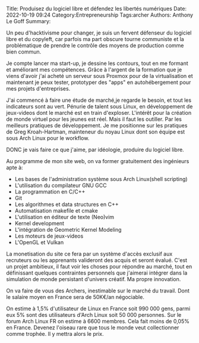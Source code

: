 Title: Produisez du logiciel libre et défendez les libertés numériques
Date: 2022-10-19 09:24
Category:Entrepreneurship
Tags:archer
Authors: Anthony Le Goff
Summary:

Un peu d'hacktivisme pour changer, je suis un fervent défenseur du logiciel libre et du copyleft, car parfois ma part obscure tourne communiste et la problématique de prendre le contrôle des moyens de production comme bien commun.

Je compte lancer ma start-up, je dessine les contours, tout en me formant et améliorant mes compétences. Grâce à l'argent de la formation que je viens d'avoir j'ai acheté un serveur sous Proxmox pour de la virtualisation et maintenant je peux tester, prototyper des "apps" en autohébergement pour mes projets d'entreprises.

J'ai commencé à faire une étude de marché,je regarde le besoin, et tout les indicateurs sont au vert. Pénurie de talent sous Linux, en développement de jeux-videos dont le marché est en train d'exploser. L'intérêt pour la création de monde virtuel pour les jeunes est réel. Mais il faut les outiller. Par les meilleurs pratiques de développement. Je me positionne sur les pratiques de Greg Kroah-Hartman, mainteneur du noyau Linux dont son équipe est sous Arch Linux pour le workflow.

DONC je vais faire ce que j'aime, par idéologie, produire du logiciel libre.

Au programme de mon site web, on va former gratuitement des ingénieurs apte à:

* Les bases de l'administration système sous Arch Linux(shell scripting)
* L'utilisation du compilateur GNU GCC
* La programmation en C/C++
* Git
* Les algorithmes et data structures en C++
* Automatisation makefile et cmake
* L'utilisation en éditeur de texte (Neo)vim
* Kernel development
* L'intégration de Geometric Kernel Modeling
* Les moteurs de jeux-videos
* L'OpenGL et Vulkan

La monetisation du site ce fera par un système d'accès exclusif aux recruteurs ou les apprenants valideront des acquis et seront évalué. C'est un projet ambitieux, il faut voir les choses pour répondre au marché, tout en définissant quelques contraintes personnels que j'aimerai intégrer dans la simulation de monde persistant d'univers créatif. Ma propre innovation. 

On va faire de vous des Archers, inestimable sur le marché du travail. Dont le salaire moyen en France sera de 50K€/an négociable.

On estime à 1,5% d'utilisateur de Linux en France soit 990 000 gens, parmi eux 5% sont des utilisateurs d'Arch Linux soit 50 000 personnes. Sur le forum Arch Linux FR on estime à 6600 membres. Cela fait moins de 0,05% en France. Devenez l'oiseau rare que tous le monde veut collectionner comme trophée. Il y mettra alors le prix.